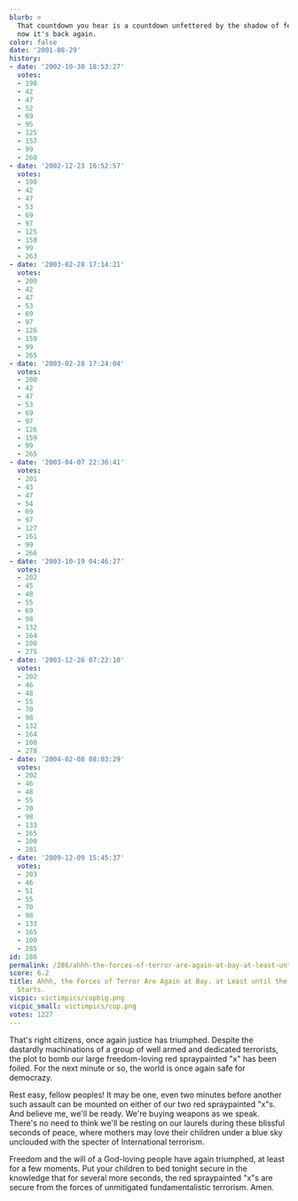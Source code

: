 ```yaml
---
blurb: >
  That countdown you hear is a countdown unfettered by the shadow of fear! Oh, but
  now it's back again.
color: false
date: '2001-08-29'
history:
- date: '2002-10-30 18:53:27'
  votes:
  - 198
  - 42
  - 47
  - 52
  - 69
  - 95
  - 125
  - 157
  - 99
  - 260
- date: '2002-12-23 16:52:57'
  votes:
  - 198
  - 42
  - 47
  - 53
  - 69
  - 97
  - 125
  - 158
  - 99
  - 263
- date: '2003-02-28 17:14:21'
  votes:
  - 200
  - 42
  - 47
  - 53
  - 69
  - 97
  - 126
  - 159
  - 99
  - 265
- date: '2003-02-28 17:24:04'
  votes:
  - 200
  - 42
  - 47
  - 53
  - 69
  - 97
  - 126
  - 159
  - 99
  - 265
- date: '2003-04-07 22:36:41'
  votes:
  - 201
  - 43
  - 47
  - 54
  - 69
  - 97
  - 127
  - 161
  - 99
  - 266
- date: '2003-10-19 04:46:27'
  votes:
  - 202
  - 45
  - 48
  - 55
  - 69
  - 98
  - 132
  - 164
  - 100
  - 275
- date: '2003-12-26 07:22:10'
  votes:
  - 202
  - 46
  - 48
  - 55
  - 70
  - 98
  - 132
  - 164
  - 100
  - 278
- date: '2004-02-08 08:03:29'
  votes:
  - 202
  - 46
  - 48
  - 55
  - 70
  - 98
  - 133
  - 165
  - 100
  - 281
- date: '2009-12-09 15:45:37'
  votes:
  - 203
  - 46
  - 51
  - 55
  - 70
  - 98
  - 133
  - 165
  - 100
  - 285
id: 286
permalink: /286/ahhh-the-forces-of-terror-are-again-at-bay-at-least-until-the-next-round-starts/
score: 6.2
title: Ahhh, the Forces of Terror Are Again at Bay. at Least until the Next Round
  Starts.
vicpic: victimpics/copbig.png
vicpic_small: victimpics/cop.png
votes: 1227
---
```


That's right citizens, once again justice has triumphed. Despite the
dastardly machinations of a group of well armed and dedicated
terrorists, the plot to bomb our large freedom-loving red spraypainted
"x" has been foiled. For the next minute or so, the world is once again
safe for democrazy.

Rest easy, fellow peoples! It may be one, even two minutes before
another such assault can be mounted on either of our two red
spraypainted "x"s. And believe me, we'll be ready. We're buying weapons
as we speak. There's no need to think we'll be resting on our laurels
during these blissful seconds of peace, where mothers may love their
children under a blue sky unclouded with the specter of International
terrorism.

Freedom and the will of a God-loving people have again triumphed, at
least for a few moments. Put your children to bed tonight secure in the
knowledge that for several more seconds, the red spraypainted "x"s are
secure from the forces of unmitigated fundamentalistic terrorism. Amen.